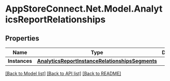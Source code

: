 # AppStoreConnect.Net.Model.AnalyticsReportRelationships

## Properties

Name | Type | Description | Notes
------------ | ------------- | ------------- | -------------
**Instances** | [**AnalyticsReportInstanceRelationshipsSegments**](AnalyticsReportInstanceRelationshipsSegments.md) |  | [optional] 

[[Back to Model list]](../README.md#documentation-for-models) [[Back to API list]](../README.md#documentation-for-api-endpoints) [[Back to README]](../README.md)

